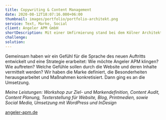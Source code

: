 ```yaml
---
title: Copywriting & Content Management
date: 2020-08-12T18:07:16.000+06:00
thumbnail: images/portfolio/portfolio-architekt.png
service: Text, Marke, Social
client: Angeler APM GmbH
shortDescription: Mit einer Umfirmierung stand bei dem Kölner Architekturbüro Angeler Architektur & Projektmanagement GmbH ein neues Corporate Design inklusive neuer Website auf WordPress-Basis auf dem Programm. Was noch fehlte, war eine Kommunikation passend zur neuen Identität und Ausrichtung. Website-Besucher:innen und Kund:innen sollten auch durch die Inhalte auf der Website oder in anderen Medien spüren, dass das Büro für Qualität, Stabilität und Ausgewogenheit steht.
challenge: 
solution: 
---
```


Gemeinsam haben wir ein Gefühl für die Sprache des neuen Auftritts entwickelt und eine Strategie erarbeitet: Wie möchte Angeler APM klingen? Wie auftreten? Welche Gefühle sollen durch die Website und deren Inhalte vermittelt werden? Wir haben die Marke definiert, die Besonderheiten herausgearbeitet und Maßnahmen konkretisiert. Dann ging es an die Umsetzung.   

*Meine Leistungen: Workshop zur Ziel- und Markendefinition, Content Audit, Content Planung, Texterstellung für Website, Blog, Printmedien, sowie Social Media, Umsetzung mit WordPress und InDesign*

[angeler-apm.de](https://www.angeler-apm.de/)